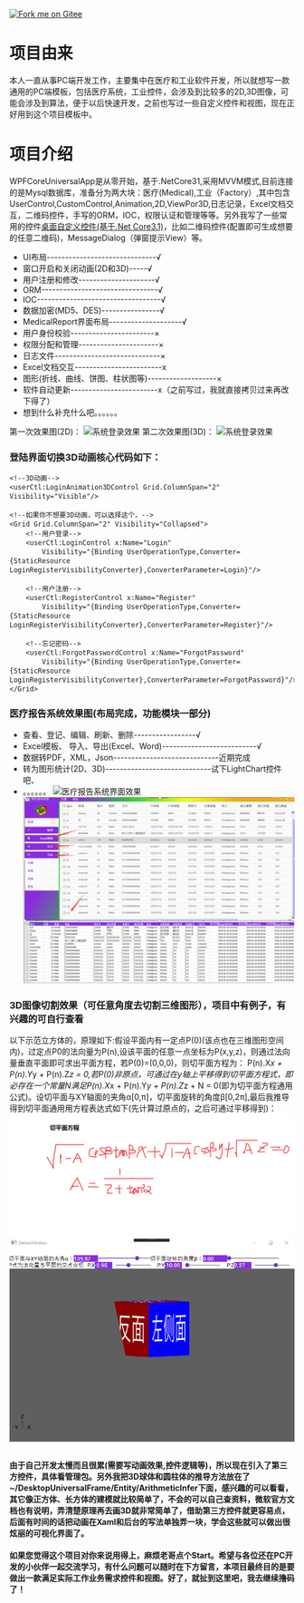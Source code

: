 [![Fork me on Gitee](https://gitee.com/ChanceZXY/DesktopCustomControl/widgets/widget_3.svg)](https://gitee.com/ChanceZXY/DesktopCustomControl)
# 项目由来
本人一直从事PC端开发工作，主要集中在医疗和工业软件开发，所以就想写一款通用的PC端模板，包括医疗系统，工业控件，会涉及到比较多的2D,3D图像，可能会涉及到算法，便于以后快速开发，之前也写过一些自定义控件和视图，现在正好用到这个项目模板中。
# 项目介绍
WPFCoreUniversalApp是从零开始，基于.NetCore31,采用MVVM模式,目前连接的是Mysql数据库，准备分为两大块：医疗(Medical),工业（Factory）,其中包含UserControl,CustomControl,Animation,2D,ViewPor3D,日志记录，Excel文档交互，二维码控件，手写的ORM，IOC，权限认证和管理等等。另外我写了一些常用的控件[桌面自定义控件(基于.Net Core3.1)](https://gitee.com/ChanceZXY/DesktopCustomControl)，比如二维码控件(配置即可生成想要的任意二维码)，MessageDialog（弹窗提示View）等。

- UI布局------------------------------√
- 窗口开启和关闭动画(2D和3D)-----√
- 用户注册和修改---------------------√
- ORM--------------------------------√
- IOC----------------------------------√
- 数据加密(MD5、DES)----------------√
- MedicalReport界面布局--------------------√
- 用户身份校验-----------------------×
- 权限分配和管理----------------------×
- 日志文件-----------------------------×
- Excel文档交互------------------------x
- 图形(折线、曲线、饼图、柱状图等)-------------------×
- 软件自动更新------------------------x（之前写过，我就直接拷贝过来再改下得了）
- 想到什么补充什么吧。。。。。。

第一次效果图(2D)：
![系统登录效果](DesktopUniversalFrame/Resource/Effect/Login.gif)
第二次效果图(3D)：
![系统登录效果](DesktopUniversalFrame/Resource/Effect/Login3D.gif)

### 登陆界面切换3D动画核心代码如下：
```
<!--3D动画-->
<userCtl:LoginAnimation3DControl Grid.ColumnSpan="2" Visibility="Visible"/>

<!--如果你不想要3D动画，可以选择这个，-->
<Grid Grid.ColumnSpan="2" Visibility="Collapsed">
    <!--用户登录-->
    <userCtl:LoginControl x:Name="Login"
        Visibility="{Binding UserOperationType,Converter={StaticResource LoginRegisterVisibilityConverter},ConverterParameter=Login}"/>

    <!--用户注册-->
    <userCtl:RegisterControl x:Name="Register" 
        Visibility="{Binding UserOperationType,Converter={StaticResource LoginRegisterVisibilityConverter},ConverterParameter=Register}"/>

    <!--忘记密码-->
    <userCtl:ForgotPasswordControl x:Name="ForgotPassword" 
        Visibility="{Binding UserOperationType,Converter={StaticResource LoginRegisterVisibilityConverter},ConverterParameter=ForgotPassword}"/>
</Grid>
```
### 医疗报告系统效果图(布局完成，功能模块一部分)
- 查看、登记、编辑、刷新、删除-----------------√
- Excel模板、 导入、导出(Excel、Word)--------------------------√
- 数据转PDF，XML，Json-----------------------------近期完成
- 转为图形统计(2D、3D)-----------------------------试下LightChart控件吧、
- 。。。。。。
![医疗报告系统界面效果](DesktopUniversalFrame/Resource/Effect/MedicalPredium3.gif)
![医疗报告系统界面效果](DesktopUniversalFrame/Resource/Effect/effect1.png)

### 3D图像切割效果（可任意角度去切割三维图形），项目中有例子，有兴趣的可自行查看
以下示范立方体的，原理如下:假设平面内有一定点P(0)(该点也在三维图形空间内)，过定点P0的法向量为P(n),设该平面的任意一点坐标为P(x,y,z)，则通过法向量垂直平面即可求出平面方程，若P(0)=(0,0,0)，则切平面方程为：
P(n).X*x + P(n).Y*y + P(n).Z*z = 0,若P(0)非原点，可通过在y轴上平移得到切平面方程式，即必存在一个常量N满足P(n).X*x + P(n).Y*y + P(n).Z*z + N = 0(即为切平面方程通用公式)。设切平面与XY轴面的夹角α[0,π]，切平面旋转的角度β[0,2π],最后我推导得到切平面通用用方程表达式如下(先计算过原点的，之后可通过平移得到)：
![切平面通用方程式](DesktopUniversalFrame/Resource/Effect/planecutting.png)
![正方体](DesktopUniversalFrame/Resource/Effect/CubeCutting.gif)


#### 由于自己开发太慢而且很累(需要写动画效果,控件逻辑等)，所以现在引入了第三方控件，具体看管理包。另外我把3D球体和圆柱体的推导方法放在了~/DesktopUniversalFrame/Entity/ArithmeticInfer下面，感兴趣的可以看看，其它像正方体、长方体的建模就比较简单了，不会的可以自己查资料，微软官方文档也有说明，弄清楚原理再去画3D就非常简单了，借助第三方控件就更容易点，后面有时间的话把动画在Xaml和后台的写法单独弄一块，学会这些就可以做出很炫丽的可视化界面了。
#### 如果您觉得这个项目对你来说用得上，麻烦老哥点个Start。希望与各位还在PC开发的小伙伴一起交流学习，有什么问题可以随时在下方留言，本项目最终目的是要做出一款满足实际工作业务需求控件和视图。好了，就扯到这里吧，我去继续撸码了！
